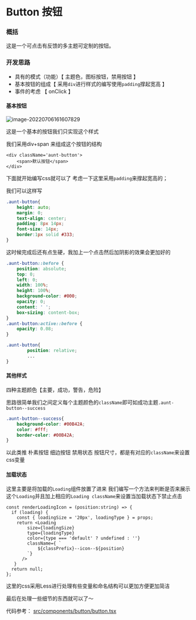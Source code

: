 # Button 按钮

### 概括

这是一个可点击有反馈的多主题可定制的按钮。

### 开发思路

- 具有的模式（功能）【 主题色，图标按钮，禁用按钮 】
- 基本按钮的组成【 采用`div`进行样式的编写使用`padding`撑起宽高 】
- 事件的考虑 【 onClick 】

#### 基本按钮

![image-20220706161607829](https://cdn.jsdelivr.net/gh/duogongneng/OneMyBlogImg@master/image-20220706161607829.png)

这是一个基本的按钮我们只实现这个样式 

我们采用div+span 来组成这个按钮的结构

```tsx
<div className='aunt-button'>
	<span>默认按钮</span>
</div>
```

下面就开始编写css就可以了 考虑一下这里采用`padding`来撑起宽高的；

我们可以这样写

```css
.aunt-button{
  	height: auto;
    margin: 0;
    text-align: center;
    padding: 8px 14px;
    font-size: 14px;
    border:1px solid #333;
}
```

这时候完成后还有点生硬，我加上一个点击然后加阴影的效果会更加好的

```css
.aunt-button::before {
    position: absolute;
    top: 0;
    left: 0;
    width: 100%;
    height: 100%;
    background-color: #000;
    opacity: 0;
    content: ' ';	
    box-sizing: content-box;
}
.aunt-button:active::before {
    opacity: 0.08;
}
```

```css
.aunt-button{
		position: relative;
		...
}
```

#### 其他样式

四种主题颜色【主要，成功，警告，危险】

思路很简单我们之间定义每个主题颜色的`className`即可如成功主题`.aunt-button--success`

```css
.aunt-button--success{
  	background-color: #00B42A;
    color: #fff;
    border-color: #00B42A;
}
```

以此类推 朴素按钮 细边按钮 禁用状态 按钮尺寸，都是有对应的`className`来设置css变量

#### 加载状态 

这里主要是将加载的`Loading`组件放置了进来 我们编写一个方法来判断是否来展示这个`Loading`并且加上相应的`Loading className`来设置当加载状态下禁止点击

```tsx
const renderLoadingIcon = (position:string) => {
  if (loading) {
  	const { loadingSize = '20px', loadingType } = props;
    return <Loading
        size={loadingSize}
        type={loadingType}
        color={type === 'default' ? undefined : ''}
        className={ `
            ${classPrefix}--icon--${position}
        `}
      />
   }
  return null;
};
```

这里的css采用Less进行处理有些变量和命名结构可以更加方便更加简洁

最后在处理一些细节的东西就可以了～

代码参考： [src/components/button/button.tsx](https://github.com/79E/aunt/blob/master/src/components/button/button.tsx)